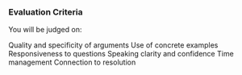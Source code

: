 ### Evaluation Criteria

You will be judged on:

Quality and specificity of arguments
Use of concrete examples
Responsiveness to questions
Speaking clarity and confidence
Time management
Connection to resolution
